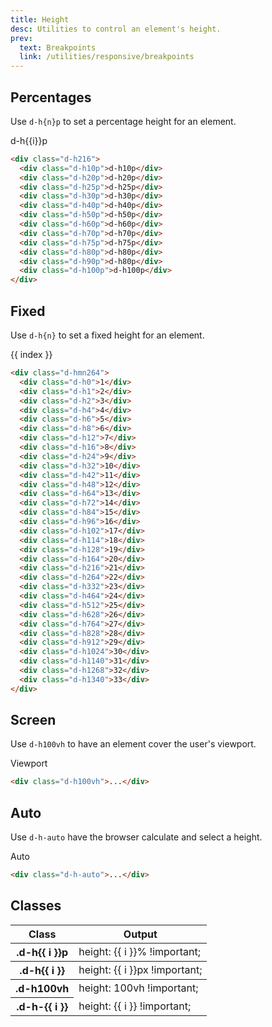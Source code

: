 ```yaml
---
title: Height
desc: Utilities to control an element's height.
prev:
  text: Breakpoints
  link: /utilities/responsive/breakpoints
---
```


## Percentages

Use `d-h{n}p` to set a percentage height for an element.

<code-well-header class="d-d-flex d-p24 d-bgc-green-100 d-bgo50 d-w100p d-h332 d-flow16 d-of-x-scroll d-fs14 d-ff-mono d-ta-center" custom>
  <div v-for="i in percentage" class="d-d-flex d-fl-center d-h100p d-ps-relative">
    <span class="d-zi-active d-w64">d-h{{i}}p</span>
    <div class="d-w64 d-h216 d-ps-absolute d-bgc-green-100">
      <div class="d-w64 d-bgc-green-200 d-bar4" :class="`d-h${i}p`"></div>
    </div>
  </div>
</code-well-header>

```html
<div class="d-h216">
  <div class="d-h10p">d-h10p</div>
  <div class="d-h20p">d-h20p</div>
  <div class="d-h25p">d-h25p</div>
  <div class="d-h30p">d-h30p</div>
  <div class="d-h40p">d-h40p</div>
  <div class="d-h50p">d-h50p</div>
  <div class="d-h60p">d-h60p</div>
  <div class="d-h70p">d-h70p</div>
  <div class="d-h75p">d-h75p</div>
  <div class="d-h80p">d-h80p</div>
  <div class="d-h90p">d-h80p</div>
  <div class="d-h100p">d-h100p</div>
</div>
```

## Fixed

Use `d-h{n}` to set a fixed height for an element.

<code-well-header class="d-d-flex d-p24 d-bgc-pink-100 d-bgo50 d-w100p d-hmx512 d-flow16 d-of-scroll d-fs24 d-fw-bold d-ta-center" custom>
  <div v-for="(i, index) in fixed" class="d-d-flex d-fd-column d-pls-start">
    <span>{{ index }}</span>
    <div class="d-fl-center d-w64 d-bgc-pink-300 d-bar4" :class="`d-h${i}`"></div>
  </div>
</code-well-header>

```html
<div class="d-hmn264">
  <div class="d-h0">1</div>
  <div class="d-h1">2</div>
  <div class="d-h2">3</div>
  <div class="d-h4">4</div>
  <div class="d-h6">5</div>
  <div class="d-h8">6</div>
  <div class="d-h12">7</div>
  <div class="d-h16">8</div>
  <div class="d-h24">9</div>
  <div class="d-h32">10</div>
  <div class="d-h42">11</div>
  <div class="d-h48">12</div>
  <div class="d-h64">13</div>
  <div class="d-h72">14</div>
  <div class="d-h84">15</div>
  <div class="d-h96">16</div>
  <div class="d-h102">17</div>
  <div class="d-h114">18</div>
  <div class="d-h128">19</div>
  <div class="d-h164">20</div>
  <div class="d-h216">21</div>
  <div class="d-h264">22</div>
  <div class="d-h332">23</div>
  <div class="d-h464">24</div>
  <div class="d-h512">25</div>
  <div class="d-h628">26</div>
  <div class="d-h764">27</div>
  <div class="d-h828">28</div>
  <div class="d-h912">29</div>
  <div class="d-h1024">30</div>
  <div class="d-h1140">31</div>
  <div class="d-h1268">32</div>
  <div class="d-h1340">33</div>
</div>
```

## Screen

Use `d-h100vh` to have an element cover the user's viewport.

<code-well-header class="d-ps-relative d-d-flex d-jc-center d-p24 d-bgc-yellow-100 d-bgo50 d-w100p d-h3 d-flow16 d-of-y-scroll" custom>
  <div class="d-fl-center d-py16 d-px8 d-w100vw d-h100vh d-bgc-yellow-400 d-bar4 d-fs24 d-fw-bold d-ta-center">Viewport</div>
</code-well-header>

```html
<div class="d-h100vh">...</div>
```

## Auto

Use `d-h-auto` have the browser calculate and select a height.

<code-well-header class="d-ps-relative d-d-flex d-jc-center d-p24 d-bgc-orange-100 d-bgo50 d-w100p d-hmn216 d-flow16" custom>
  <div class="d-fl-center d-py16 d-px8 d-w100p d-h-auto d-bgc-orange-300 d-bar4 d-fs24 d-fw-bold d-ta-center">Auto</div>
</code-well-header>

```html
<div class="d-h-auto">...</div>
```

<script setup>
  import { percentage, fixed, other } from '@data/width-height.json';
</script>

## Classes

<div class="d-h464 d-of-y-scroll d-bb d-bc-black-200">
  <table class="d-table dialtone-doc-table">
    <thead>
      <tr>
        <th scope="col" class="d-w30p">Class</th>
        <th scope="col">Output</th>
      </tr>
    </thead>
    <tbody>
      <tr v-for="i in percentage">
        <th scope="row" class="d-ff-mono d-fc-purple d-fw-normal d-fs12">.d-h{{ i }}p</th>
        <td class="d-ff-mono d-fc-orange d-fs12">height: {{ i }}% !important;</td>
      </tr>
    </tbody>
    <tbody>
      <tr v-for="i in fixed">
        <th scope="row" class="d-ff-mono d-fc-purple d-fw-normal d-fs12">.d-h{{ i }}</th>
        <td class="d-ff-mono d-fc-orange d-fs12">height: {{ i }}px !important;</td>
      </tr>
    </tbody>
    <tbody>
      <tr>
        <th scope="row" class="d-ff-mono d-fc-purple d-fw-normal d-fs12">.d-h100vh</th>
        <td class="d-ff-mono d-fc-orange d-fs12">height: 100vh !important;</td>
      </tr>
      <tr v-for="i in other">
        <th scope="row" class="d-ff-mono d-fc-purple d-fw-normal d-fs12">.d-h-{{ i }}</th>
        <td class="d-ff-mono d-fc-orange d-fs12">height: {{ i }} !important;</td>
      </tr>
    </tbody>
  </table>
</div>

